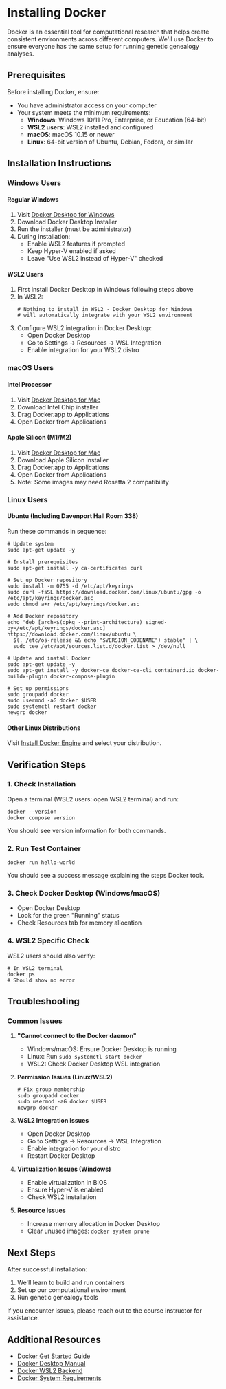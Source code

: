 # Installing Docker

Docker is an essential tool for computational research that helps create consistent environments across different computers. We'll use Docker to ensure everyone has the same setup for running genetic genealogy analyses.

## Prerequisites

Before installing Docker, ensure:
- You have administrator access on your computer
- Your system meets the minimum requirements:
  - **Windows**: Windows 10/11 Pro, Enterprise, or Education (64-bit)
  - **WSL2 users**: WSL2 installed and configured
  - **macOS**: macOS 10.15 or newer
  - **Linux**: 64-bit version of Ubuntu, Debian, Fedora, or similar

## Installation Instructions

### Windows Users

#### Regular Windows
1. Visit [Docker Desktop for Windows](https://docs.docker.com/desktop/install/windows-install/)
2. Download Docker Desktop Installer
3. Run the installer (must be administrator)
4. During installation:
   - Enable WSL2 features if prompted
   - Keep Hyper-V enabled if asked
   - Leave "Use WSL2 instead of Hyper-V" checked

#### WSL2 Users
1. First install Docker Desktop in Windows following steps above
2. In WSL2:
   ```
   # Nothing to install in WSL2 - Docker Desktop for Windows 
   # will automatically integrate with your WSL2 environment
   ```
3. Configure WSL2 integration in Docker Desktop:
   - Open Docker Desktop
   - Go to Settings → Resources → WSL Integration
   - Enable integration for your WSL2 distro

### macOS Users

#### Intel Processor
1. Visit [Docker Desktop for Mac](https://docs.docker.com/desktop/install/mac-install/)
2. Download Intel Chip installer
3. Drag Docker.app to Applications
4. Open Docker from Applications

#### Apple Silicon (M1/M2)
1. Visit [Docker Desktop for Mac](https://docs.docker.com/desktop/install/mac-install/)
2. Download Apple Silicon installer
3. Drag Docker.app to Applications
4. Open Docker from Applications
5. Note: Some images may need Rosetta 2 compatibility

### Linux Users

#### Ubuntu (Including Davenport Hall Room 338)
Run these commands in sequence:
```
# Update system
sudo apt-get update -y

# Install prerequisites
sudo apt-get install -y ca-certificates curl

# Set up Docker repository
sudo install -m 0755 -d /etc/apt/keyrings
sudo curl -fsSL https://download.docker.com/linux/ubuntu/gpg -o /etc/apt/keyrings/docker.asc
sudo chmod a+r /etc/apt/keyrings/docker.asc

# Add Docker repository
echo "deb [arch=$(dpkg --print-architecture) signed-by=/etc/apt/keyrings/docker.asc] https://download.docker.com/linux/ubuntu \
  $(. /etc/os-release && echo "$VERSION_CODENAME") stable" | \
  sudo tee /etc/apt/sources.list.d/docker.list > /dev/null

# Update and install Docker
sudo apt-get update -y
sudo apt-get install -y docker-ce docker-ce-cli containerd.io docker-buildx-plugin docker-compose-plugin

# Set up permissions
sudo groupadd docker
sudo usermod -aG docker $USER
sudo systemctl restart docker
newgrp docker
```

#### Other Linux Distributions
Visit [Install Docker Engine](https://docs.docker.com/engine/install/) and select your distribution.

## Verification Steps

### 1. Check Installation
Open a terminal (WSL2 users: open WSL2 terminal) and run:
```
docker --version
docker compose version
```
You should see version information for both commands.

### 2. Run Test Container
```
docker run hello-world
```
You should see a success message explaining the steps Docker took.

### 3. Check Docker Desktop (Windows/macOS)
- Open Docker Desktop
- Look for the green "Running" status
- Check Resources tab for memory allocation

### 4. WSL2 Specific Check
WSL2 users should also verify:
```
# In WSL2 terminal
docker ps
# Should show no error
```

## Troubleshooting

### Common Issues

1. **"Cannot connect to the Docker daemon"**
   - Windows/macOS: Ensure Docker Desktop is running
   - Linux: Run `sudo systemctl start docker`
   - WSL2: Check Docker Desktop WSL integration

2. **Permission Issues (Linux/WSL2)**
   ```
   # Fix group membership
   sudo groupadd docker
   sudo usermod -aG docker $USER
   newgrp docker
   ```

3. **WSL2 Integration Issues**
   - Open Docker Desktop
   - Go to Settings → Resources → WSL Integration
   - Enable integration for your distro
   - Restart Docker Desktop

4. **Virtualization Issues (Windows)**
   - Enable virtualization in BIOS
   - Ensure Hyper-V is enabled
   - Check WSL2 installation

5. **Resource Issues**
   - Increase memory allocation in Docker Desktop
   - Clear unused images: `docker system prune`

## Next Steps

After successful installation:
1. We'll learn to build and run containers
2. Set up our computational environment
3. Run genetic genealogy tools

If you encounter issues, please reach out to the course instructor for assistance.

## Additional Resources

- [Docker Get Started Guide](https://docs.docker.com/get-started/)
- [Docker Desktop Manual](https://docs.docker.com/desktop/)
- [Docker WSL2 Backend](https://docs.docker.com/desktop/wsl/)
- [Docker System Requirements](https://docs.docker.com/desktop/install/windows-install/#system-requirements)